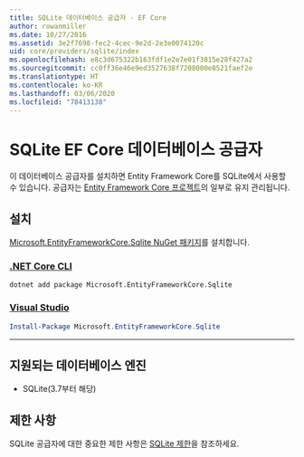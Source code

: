```yaml
---
title: SQLite 데이터베이스 공급자 - EF Core
author: rowanmiller
ms.date: 10/27/2016
ms.assetid: 3e2f7698-fec2-4cec-9e2d-2e3e0074120c
uid: core/providers/sqlite/index
ms.openlocfilehash: e8c3d675322b163fdf1e2e7e01f3815e28f427a2
ms.sourcegitcommit: cc0ff36e46e9ed3527638f7208000e8521faef2e
ms.translationtype: HT
ms.contentlocale: ko-KR
ms.lasthandoff: 03/06/2020
ms.locfileid: "78413138"
---
```

# <a name="sqlite-ef-core-database-provider"></a>SQLite EF Core 데이터베이스 공급자

이 데이터베이스 공급자를 설치하면 Entity Framework Core를 SQLite에서 사용할 수 있습니다. 공급자는 [Entity Framework Core 프로젝트](https://github.com/aspnet/EntityFrameworkCore)의 일부로 유지 관리됩니다.

## <a name="install"></a>설치

[Microsoft.EntityFrameworkCore.Sqlite NuGet 패키지](https://www.nuget.org/packages/Microsoft.EntityFrameworkCore.Sqlite/)를 설치합니다.

### <a name="net-core-cli"></a>[.NET Core CLI](#tab/dotnet-core-cli)

```dotnetcli
dotnet add package Microsoft.EntityFrameworkCore.Sqlite
```

### <a name="visual-studio"></a>[Visual Studio](#tab/vs)

``` powershell
Install-Package Microsoft.EntityFrameworkCore.Sqlite
```

***

## <a name="supported-database-engines"></a>지원되는 데이터베이스 엔진

* SQLite(3.7부터 해당)

## <a name="limitations"></a>제한 사항

SQLite 공급자에 대한 중요한 제한 사항은 [SQLite 제한](limitations.md)을 참조하세요.
